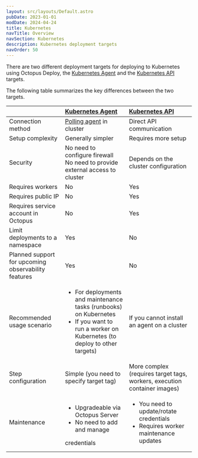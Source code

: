 ```yaml
---
layout: src/layouts/Default.astro
pubDate: 2023-01-01
modDate: 2024-04-24
title: Kubernetes
navTitle: Overview
navSection: Kubernetes
description: Kubernetes deployment targets
navOrder: 50
---
```


There are two different deployment targets for deploying to Kubernetes using Octopus Deploy, the [Kubernetes Agent](/docs/infrastructure/deployment-targets/kubernetes/kubernetes-agent) and the [Kubernetes API](/docs/infrastructure/deployment-targets/kubernetes/kubernetes-api) targets.

The following table summarizes the key differences between the two targets.

|                                                      | [Kubernetes Agent](/docs/infrastructure/deployment-targets/kubernetes/kubernetes-agent)                                                                         | [Kubernetes API](/docs/infrastructure/deployment-targets/kubernetes/kubernetes-api)                 |
| :--------------------------------------------------- | :-------------------------------------------------------------------------------------------------------------------------------------------------------------- | :-------------------------------------------------------------------------------------------------- |
| Connection method                                    | [Polling agent](/docs/infrastructure/deployment-targets/tentacle/tentacle-communication#polling-tentacles) in cluster                                                                                                                                        | Direct API communication                                                                            |
| Setup complexity                                     | Generally simpler                                                                                                                                               | Requires more setup                                                                                 |
| Security                                             | No need to configure firewall<br />No need to provide external access to cluster                                                                                | Depends on the cluster configuration                                                                |
| Requires workers                                     | No                                                                                                                                                              | Yes                                                                                                 |
| Requires public IP                                   | No                                                                                                                                                              | Yes                                                                                                 |
| Requires service account in Octopus                  | No                                                                                                                                                              | Yes                                                                                                 |
| Limit deployments to a namespace                     | Yes                                                                                                                                                             | No                                                                                                  |
| Planned support for upcoming observability  features | Yes                                                                                                                                                             | No                                                                                                  |
| Recommended usage scenario                           | <ul><li>For deployments and maintenance tasks (runbooks) on Kubernetes</li><li>If you want to run a worker on Kubernetes (to deploy to other targets)</li></ul> | If you cannot install an agent on a cluster                                                         |
| Step configuration                                   | Simple (you need to specify target tag)                                                                                                                         | More complex (requires target tags, workers, execution container images)                            |
| Maintenance                                          | <ul><li>Upgradeable via Octopus Server</li><li>No need to add and manage</li></ul> credentials                                                                   | <ul><li>You need to update/rotate credentials</li><li>Requires worker maintenance updates</li></ul> |
